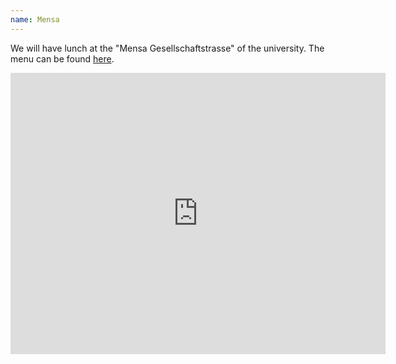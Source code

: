 ```yaml
---
name: Mensa
---
```


We will have lunch at the "Mensa Gesellschaftstrasse" of the university.
The menu can be found [here](https://www.gastro-unibern.ch/standorte/mensa-gesellschaftsstrasse/).

<iframe src="https://www.google.com/maps/embed?pb=!1m18!1m12!1m3!1d6411.583516326794!2d7.4334593913783165!3d46.95177529671708!2m3!1f0!2f0!3f0!3m2!1i1024!2i768!4f13.1!3m3!1m2!1s0x478e39be6c081b87%3A0x4cd859f2f6423817!2sMensa%20Gesellschaftsstrasse!5e1!3m2!1sde!2sch!4v1724335746020!5m2!1sde!2sch" width="600" height="450" style="border:0;" allowfullscreen="" loading="lazy" referrerpolicy="no-referrer-when-downgrade"></iframe>